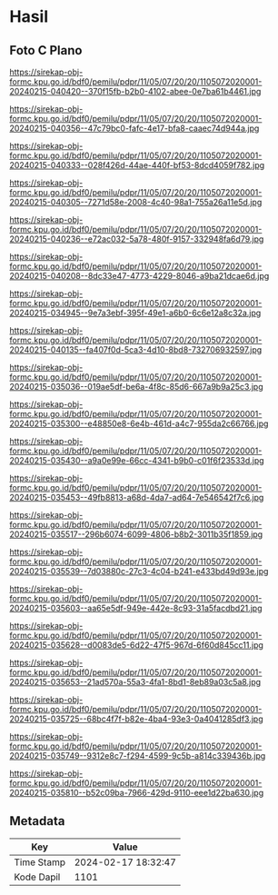 # Hasil

## Foto C Plano

https://sirekap-obj-formc.kpu.go.id/bdf0/pemilu/pdpr/11/05/07/20/20/1105072020001-20240215-040420--370f15fb-b2b0-4102-abee-0e7ba61b4461.jpg

https://sirekap-obj-formc.kpu.go.id/bdf0/pemilu/pdpr/11/05/07/20/20/1105072020001-20240215-040356--47c79bc0-fafc-4e17-bfa8-caaec74d944a.jpg

https://sirekap-obj-formc.kpu.go.id/bdf0/pemilu/pdpr/11/05/07/20/20/1105072020001-20240215-040333--028f426d-44ae-440f-bf53-8dcd4059f782.jpg

https://sirekap-obj-formc.kpu.go.id/bdf0/pemilu/pdpr/11/05/07/20/20/1105072020001-20240215-040305--7271d58e-2008-4c40-98a1-755a26a11e5d.jpg

https://sirekap-obj-formc.kpu.go.id/bdf0/pemilu/pdpr/11/05/07/20/20/1105072020001-20240215-040236--e72ac032-5a78-480f-9157-332948fa6d79.jpg

https://sirekap-obj-formc.kpu.go.id/bdf0/pemilu/pdpr/11/05/07/20/20/1105072020001-20240215-040208--8dc33e47-4773-4229-8046-a9ba21dcae6d.jpg

https://sirekap-obj-formc.kpu.go.id/bdf0/pemilu/pdpr/11/05/07/20/20/1105072020001-20240215-034945--9e7a3ebf-395f-49e1-a6b0-6c6e12a8c32a.jpg

https://sirekap-obj-formc.kpu.go.id/bdf0/pemilu/pdpr/11/05/07/20/20/1105072020001-20240215-040135--fa407f0d-5ca3-4d10-8bd8-732706932597.jpg

https://sirekap-obj-formc.kpu.go.id/bdf0/pemilu/pdpr/11/05/07/20/20/1105072020001-20240215-035036--019ae5df-be6a-4f8c-85d6-667a9b9a25c3.jpg

https://sirekap-obj-formc.kpu.go.id/bdf0/pemilu/pdpr/11/05/07/20/20/1105072020001-20240215-035300--e48850e8-6e4b-461d-a4c7-955da2c66766.jpg

https://sirekap-obj-formc.kpu.go.id/bdf0/pemilu/pdpr/11/05/07/20/20/1105072020001-20240215-035430--a9a0e99e-66cc-4341-b9b0-c01f6f23533d.jpg

https://sirekap-obj-formc.kpu.go.id/bdf0/pemilu/pdpr/11/05/07/20/20/1105072020001-20240215-035453--49fb8813-a68d-4da7-ad64-7e546542f7c6.jpg

https://sirekap-obj-formc.kpu.go.id/bdf0/pemilu/pdpr/11/05/07/20/20/1105072020001-20240215-035517--296b6074-6099-4806-b8b2-3011b35f1859.jpg

https://sirekap-obj-formc.kpu.go.id/bdf0/pemilu/pdpr/11/05/07/20/20/1105072020001-20240215-035539--7d03880c-27c3-4c04-b241-e433bd49d93e.jpg

https://sirekap-obj-formc.kpu.go.id/bdf0/pemilu/pdpr/11/05/07/20/20/1105072020001-20240215-035603--aa65e5df-949e-442e-8c93-31a5facdbd21.jpg

https://sirekap-obj-formc.kpu.go.id/bdf0/pemilu/pdpr/11/05/07/20/20/1105072020001-20240215-035628--d0083de5-6d22-47f5-967d-6f60d845cc11.jpg

https://sirekap-obj-formc.kpu.go.id/bdf0/pemilu/pdpr/11/05/07/20/20/1105072020001-20240215-035653--21ad570a-55a3-4fa1-8bd1-8eb89a03c5a8.jpg

https://sirekap-obj-formc.kpu.go.id/bdf0/pemilu/pdpr/11/05/07/20/20/1105072020001-20240215-035725--68bc4f7f-b82e-4ba4-93e3-0a4041285df3.jpg

https://sirekap-obj-formc.kpu.go.id/bdf0/pemilu/pdpr/11/05/07/20/20/1105072020001-20240215-035749--9312e8c7-f294-4599-9c5b-a814c339436b.jpg

https://sirekap-obj-formc.kpu.go.id/bdf0/pemilu/pdpr/11/05/07/20/20/1105072020001-20240215-035810--b52c09ba-7966-429d-9110-eee1d22ba630.jpg


## Metadata

| Key        | Value               |
| ---------- | ------------------- |
| Time Stamp | 2024-02-17 18:32:47 |
| Kode Dapil | 1101                |



